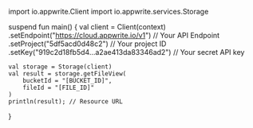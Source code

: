 import io.appwrite.Client
import io.appwrite.services.Storage

suspend fun main() {
    val client = Client(context)
      .setEndpoint("https://cloud.appwrite.io/v1") // Your API Endpoint
      .setProject("5df5acd0d48c2") // Your project ID
      .setKey("919c2d18fb5d4...a2ae413da83346ad2") // Your secret API key

    val storage = Storage(client)
    val result = storage.getFileView(
        bucketId = "[BUCKET_ID]",
        fileId = "[FILE_ID]"
    )
    println(result); // Resource URL
}